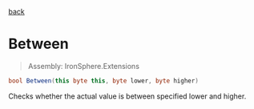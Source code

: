 ﻿

[back](/IronSphere.Extensions/types/ByteExtension)

# Between

> Assembly: IronSphere.Extensions

```csharp
bool Between(this byte this, byte lower, byte higher)
```

Checks whether the actual value is between specified lower and higher.

 